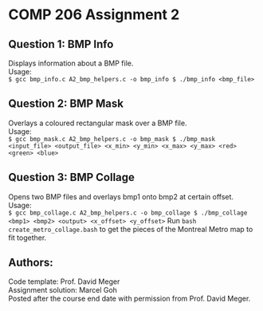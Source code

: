 # COMP 206 Assignment 2

## Question 1: BMP Info
Displays information about a BMP file.  
Usage:  
``
    $ gcc bmp_info.c A2_bmp_helpers.c -o bmp_info
    $ ./bmp_info <bmp_file>
``

## Question 2: BMP Mask
Overlays a coloured rectangular mask over a BMP file.  
Usage:  
``
    $ gcc bmp_mask.c A2_bmp_helpers.c -o bmp_mask
    $ ./bmp_mask <input_file> <output_file> <x_min> <y_min> <x_max> <y_max> <red> <green> <blue>
``

## Question 3: BMP Collage 
Opens two BMP files and overlays bmp1 onto bmp2 at certain offset.  
Usage:  
``
    $ gcc bmp_collage.c A2_bmp_helpers.c -o bmp_collage
    $ ./bmp_collage <bmp1> <bmp2> <output> <x_offset> <y_offset>
``
Run `bash create_metro_collage.bash` to get the pieces of the Montreal Metro map to fit together.

## Authors:  
Code template: Prof. David Meger  
Assignment solution: Marcel Goh  
Posted after the course end date with permission from Prof. David Meger.

